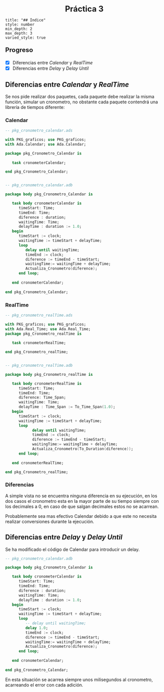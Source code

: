 <center style="font-weight: bold; font-size: 25 ">Práctica 3</center>

```toc
title: "## Índice"
style: number 
min_depth: 2 
max_depth: 3
varied_style: true
```

<p style="font-weight: bold; font-size: 20 ">Progreso</p>

- [x] Diferencias entre _Calendar_ y _RealTime_
- [x] Diferencias entre _Delay_ y _Delay Until_

## Diferencias entre _Calendar_ y _RealTime_

Se nos pide realizar dos paquetes, cada paquete debe realizar la misma función, simular un cronometro,  no obstante cada paquete contendrá una librería de tiempos diferente:

### Calendar

``` ADA
-- pkg_cronometro_calendar.ads

with PKG_graficos; use PKG_graficos;
with Ada.Calendar; use Ada.Calendar;

package pkg_Cronometro_Calendar is
     
   task cronometerCalendar;

end pkg_Cronometro_Calendar;


-- pkg_cronometro_calendar.adb

package body pkg_Cronometro_Calendar is

   task body cronometerCalendar is
      timeStart: Time;
      timeEnd: Time;
      diference : duration;
      waitingTime: Time;
      delayTime : duration := 1.0;
   begin
      timeStart := clock;
      waitingTime := timeStart + delayTime;
      loop
         delay until waitingTime;
         timeEnd := clock;
         diference := timeEnd - timeStart;
         waitingTime:= waitingTime + delayTime;
         Actualiza_Cronometro(diference);
      end loop;
 
   end cronometerCalendar;
     
end pkg_Cronometro_Calendar;
```

### RealTime

``` ADA
-- pkg_cronometro_realTime.ads

with PKG_graficos; use PKG_graficos;
with Ada.Real_Time; use Ada.Real_Time;
package pkg_Cronometro_realTime is
     
   task cronometerRealTime;

end pkg_Cronometro_realTime;


-- pkg_cronometro_realTime.adb

package body pkg_Cronometro_realTime is

   task body cronometerRealTime is
      timeStart: Time;
      timeEnd: Time;
      diference: Time_Span;
      waitingTime: Time;
      delayTime : Time_Span := To_Time_Span(1.0);
   begin
      timeStart := clock;
      waitingTime := timeStart + delayTime;
      loop
            delay until waitingTime;
            timeEnd := clock;
            diference := timeEnd - timeStart;
            waitingTime:= waitingTime + delayTime;
            Actualiza_Cronometro(To_Duration(diference));
      end loop;
 
   end cronometerRealTime;

end pkg_Cronometro_realTime;
```

### Diferencias

A simple vista no se encuentra ninguna diferencia en su ejecución, en los dos casos el cronometro esta en la mayor parte de su tiempo siempre con los decimales a 0, en caso de que salgan decimales estos no se acarrean.

Probablemente sea mas efectivo Calendar debido a que este no necesita realizar conversiones durante la ejecución.

## Diferencias entre _Delay_ y _Delay Until_

Se ha modificado el código de Calendar para introducir un delay.

``` ADA
-- pkg_cronometro_calendar.adb

package body pkg_Cronometro_Calendar is

   task body cronometerCalendar is
      timeStart: Time;
      timeEnd: Time;
      diference : duration;
      waitingTime: Time;
      delayTime : duration := 1.0;
   begin
      timeStart := clock;
      waitingTime := timeStart + delayTime;
      loop
         -- delay until waitingTime;
         delay 1.0;
         timeEnd := clock;
         diference := timeEnd - timeStart;
         waitingTime:= waitingTime + delayTime;
         Actualiza_Cronometro(diference);
      end loop;
 
   end cronometerCalendar;
     
end pkg_Cronometro_Calendar;
```

En esta situación se acarrea siempre unos milisegundos al cronometro, acarreando el error con cada adición. 
